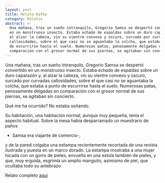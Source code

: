 ```yaml
---
layout: post
title: Relato Kafka
category: Relatos
abstract: >-
  Una mañana, tras un sueño intranquilo, Gregorio Samsa se despertó convertido
  en un monstruoso insecto. Estaba echado de espaldas sobre un duro caparazón y,
  al alzar la cabeza, vio su vientre convexo y oscuro, surcado por curvadas
  callosidades, sobre el que casi no se aguantaba la colcha, que estaba a punto
  de escurrirse hasta el suelo. Numerosas patas, penosamente delgadas en
  comparación con el grosor normal de sus piernas, se agitaban sin concierto.
---
```



Una mañana, tras un sueño intranquilo, Gregorio Samsa se despertó convertido en un monstruoso insecto. Estaba echado de espaldas sobre un duro caparazón y, al alzar la cabeza, vio su vientre convexo y oscuro, surcado por curvadas callosidades, sobre el que casi no se aguantaba la colcha, que estaba a punto de escurrirse hasta el suelo. Numerosas patas, penosamente delgadas en comparación con el grosor normal de sus piernas, se agitaban sin concierto.

Qué me ha ocurrido? No estaba soñando.

Su habitación, una habitación normal, aunque muy pequeña, tenía el aspecto habitual. Sobre la mesa había desparramado un muestrario de paños

* Samsa era viajante de comercio-,

y de la pared colgaba una estampa recientemente recortada de una revista ilustrada y puesta en un marco dorado. La estampa mostraba a una mujer tocada con un gorro de pieles, envuelta en una estola también de pieles, y que, muy erguida, esgrimía un amplio manguito, asimismo de piel, que ocultaba todo su antebrazo.

Relato completo [aqui](/uploads/kafka.pdf)